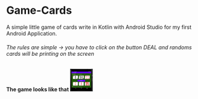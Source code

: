 # Game-Cards
A simple little game of cards write in Kotlin with Android Studio for my first Android Application.
###### The rules are simple -> you have to click on the button DEAL and randoms cards will be printing on the screen
**The game looks like that**
<img src="/screens/captureGame.png" height="60" width="60" >
